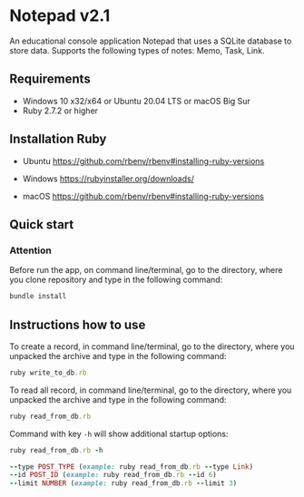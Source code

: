 Notepad v2.1
=

An educational console application Notepad that uses a SQLite database to store data. Supports the following types
of notes: Memo, Task, Link.

Requirements
-

* Windows 10 x32/x64 or Ubuntu 20.04 LTS or macOS Big Sur
* Ruby 2.7.2  or higher

Installation Ruby
-

* Ubuntu
  <https://github.com/rbenv/rbenv#installing-ruby-versions>

* Windows
  <https://rubyinstaller.org/downloads/>

* macOS
  <https://github.com/rbenv/rbenv#installing-ruby-versions>

Quick start
-

### Attention

Before run  the app, on command line/terminal, go to the directory, where you clone repository and type in the
following command:

```ruby
bundle install
```

Instructions how to use
-

To create a record, in command line/terminal, go to the directory, where you unpacked the archive and type in the
following command:

```ruby
ruby write_to_db.rb
```

To read all record, in command line/terminal, go to the directory, where you unpacked the archive and type in the
following command:

```ruby
ruby read_from_db.rb
```

Command with key `-h` will show additional startup options:

```ruby
ruby read_from_db.rb -h

--type POST_TYPE (example: ruby read_from_db.rb --type Link)
--id POST_ID (example: ruby read_from_db.rb --id 6)
--limit NUMBER (example: ruby read_from_db.rb --limit 3)
```
